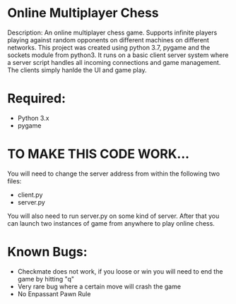 # Online Multiplayer Chess

Description: An online multiplayer chess game. Supports infinite players playing against random opponents on different machines on different networks. This project was created using python 3.7, pygame and the sockets module from python3. It runs on a basic client server system where a server script handles all incoming connections and game management. The clients simply hanlde the UI and game play.

# Required:

- Python 3.x
- pygame

# TO MAKE THIS CODE WORK...

You will need to change the server address from within the following two files:

- client.py
- server.py

You will also need to run server.py on some kind of server. After that you can launch two instances of game from anywhere to play online chess.

# Known Bugs:

- Checkmate does not work, if you loose or win you will need to end the game by hitting "q"
- Very rare bug where a certain move will crash the game
- No Enpassant Pawn Rule
